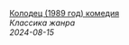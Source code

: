 <!--2024-08-15 16:00:15-->
<div class="yb">
  <a class="nodecor" href="/posts.html?filmy/kolodec_1989_god_komediya">
    <img class="preview" data-videoid="GkWZPwOT72Q" src="https://i4.ytimg.com/vi/GkWZPwOT72Q/hqdefault.jpg" align="middle" alt="">
  </a>
  <div class="inlbl text">
    <a class="nodecor" href="/posts.html?filmy/kolodec_1989_god_komediya">Колодец (1989 год) комедия</a><br>
    <i class="smaller2">Классика жанра</i><br>
    <i class="smaller3">2024-08-15</i>
  </div>
</div>
